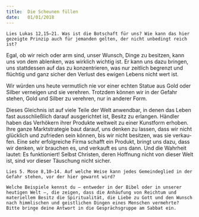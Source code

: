 ```yaml
---
title:  Die Scheunen füllen 
date:   01/01/2018
---
```


`Lies Lukas 12,15–21. Was ist die Botschaft für uns? Wie kann das hier gezeigte Prinzip auch für jemanden gelten, der nicht unbedingt reich ist?` 

Egal, ob wir reich oder arm sind, unser Wunsch, Dinge zu besitzen, kann uns von dem ablenken, was wirklich wichtig ist. Er kann uns dazu bringen, uns stattdessen auf das zu konzentrieren, was nur zeitlich begrenzt und flüchtig und ganz sicher den Verlust des ewigen Lebens nicht wert ist. 

Wir würden uns heute vermutlich nie vor einer echten Statue aus Gold oder Silber verneigen und sie verehren. Trotzdem können wir in der Gefahr stehen, Gold und Silber zu verehren, nur in anderer Form. 

Dieses Gleichnis ist auf viele Teile der Welt anwendbar, in denen das Leben fast ausschließlich darauf ausgerichtet ist, Besitz zu erlangen. Händler haben das Verhökern ihrer Produkte weltweit zu einer Kunstform erhoben. Ihre ganze Marktstrategie baut darauf, uns denken zu lassen, dass wir nicht glücklich und zufrieden sein können, bis wir nicht besitzen, was sie verkau-fen. Eine sehr erfolgreiche Firma schafft ein Produkt, bringt uns dazu, dass wir denken, wir brauchen es, und verkauft es uns dann. Und die Wahrheit lautet: Es funktioniert! Selbst Christen, deren Hoffnung nicht von dieser Welt ist, sind vor dieser Täuschung nicht sicher. 

`Lies 5. Mose 8,10–14. Auf welche Weise kann jedes Gemeindeglied in der Gefahr stehen, vor der hier gewarnt wird?` 

`Welche Beispiele kennst du – entweder in der Bibel oder in unserer heutigen Welt –, die zeigen, dass die Anhäufung von Reichtum und materiellem Besitz die Spiritualität, die Liebe zu Gott und den Wunsch nach himmlischen und geistlichen Dingen eines Menschen vermehrte? Bitte bringe deine Antwort in die Gesprächsgruppe am Sabbat ein.`